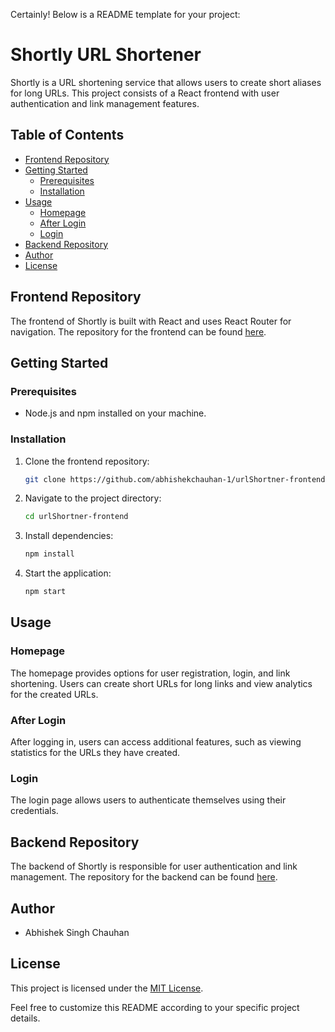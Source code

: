 Certainly! Below is a README template for your project:

# Shortly URL Shortener

Shortly is a URL shortening service that allows users to create short aliases for long URLs. This project consists of a React frontend with user authentication and link management features.

## Table of Contents
- [Frontend Repository](#frontend-repository)
- [Getting Started](#getting-started)
  - [Prerequisites](#prerequisites)
  - [Installation](#installation)
- [Usage](#usage)
  - [Homepage](#homepage)
  - [After Login](#after-login)
  - [Login](#login)
- [Backend Repository](#backend-repository)
- [Author](#author)
- [License](#license)

## Frontend Repository

The frontend of Shortly is built with React and uses React Router for navigation. The repository for the frontend can be found [here](https://github.com/abhishekchauhan-1/urlShortner-frontend).

## Getting Started

### Prerequisites
- Node.js and npm installed on your machine.

### Installation
1. Clone the frontend repository:
   ```bash
   git clone https://github.com/abhishekchauhan-1/urlShortner-frontend.git
   ```

2. Navigate to the project directory:
   ```bash
   cd urlShortner-frontend
   ```

3. Install dependencies:
   ```bash
   npm install
   ```

4. Start the application:
   ```bash
   npm start
   ```

## Usage

### Homepage

The homepage provides options for user registration, login, and link shortening. Users can create short URLs for long links and view analytics for the created URLs.

### After Login

After logging in, users can access additional features, such as viewing statistics for the URLs they have created.

### Login

The login page allows users to authenticate themselves using their credentials.

## Backend Repository

The backend of Shortly is responsible for user authentication and link management. The repository for the backend can be found [here](https://github.com/abhishekchauhan-1/BackendUrlShortner).

## Author

- Abhishek Singh Chauhan

## License

This project is licensed under the [MIT License](LICENSE).

Feel free to customize this README according to your specific project details.